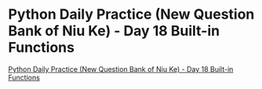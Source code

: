 # Python Daily Practice (New Question Bank of Niu Ke) - Day 18 Built-in Functions
[Python Daily Practice (New Question Bank of Niu Ke) - Day 18 Built-in Functions](https://aiwithcloud.com/2022/09/16/python_daily_practice_new_question_bank_of_niu_ke___day_18_built_in_functions/)